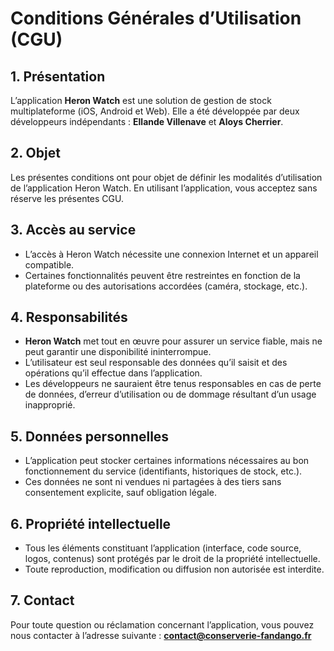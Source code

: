 # Conditions Générales d’Utilisation (CGU)

## 1. Présentation
L’application **Heron Watch** est une solution de gestion de stock multiplateforme (iOS, Android et Web).
Elle a été développée par deux développeurs indépendants : **Ellande Villenave** et **Aloys Cherrier**.

## 2. Objet
Les présentes conditions ont pour objet de définir les modalités d’utilisation de l’application Heron Watch.
En utilisant l’application, vous acceptez sans réserve les présentes CGU.

## 3. Accès au service
- L’accès à Heron Watch nécessite une connexion Internet et un appareil compatible.  
- Certaines fonctionnalités peuvent être restreintes en fonction de la plateforme ou des autorisations accordées (caméra, stockage, etc.).

## 4. Responsabilités
- **Heron Watch** met tout en œuvre pour assurer un service fiable, mais ne peut garantir une disponibilité ininterrompue.  
- L’utilisateur est seul responsable des données qu’il saisit et des opérations qu’il effectue dans l’application.  
- Les développeurs ne sauraient être tenus responsables en cas de perte de données, d’erreur d’utilisation ou de dommage résultant d’un usage inapproprié.

## 5. Données personnelles
- L’application peut stocker certaines informations nécessaires au bon fonctionnement du service (identifiants, historiques de stock, etc.).  
- Ces données ne sont ni vendues ni partagées à des tiers sans consentement explicite, sauf obligation légale.

## 6. Propriété intellectuelle
- Tous les éléments constituant l’application (interface, code source, logos, contenus) sont protégés par le droit de la propriété intellectuelle.  
- Toute reproduction, modification ou diffusion non autorisée est interdite.

## 7. Contact
Pour toute question ou réclamation concernant l’application, vous pouvez nous contacter à l’adresse suivante : **contact@conserverie-fandango.fr**
